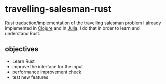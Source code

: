 # travelling-salesman-rust

Rust traduction/implementation of the travelling salesman problem I already implemented in [Clojure](https://github.com/tbelahi/travelling-salesman) and in [Julia](https://github.com/tbelahi/travelling-salesman-julia). I do that in order to learn and understand Rust. 

## objectives

  - Learn Rust
  - improve the interface for the input
  - performance improvement check
  - test new features


